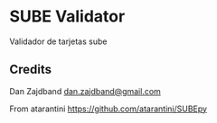 # SUBE Validator

Validador de tarjetas sube

## Credits

Dan Zajdband <dan.zajdband@gmail.com>

From atarantini https://github.com/atarantini/SUBEpy

